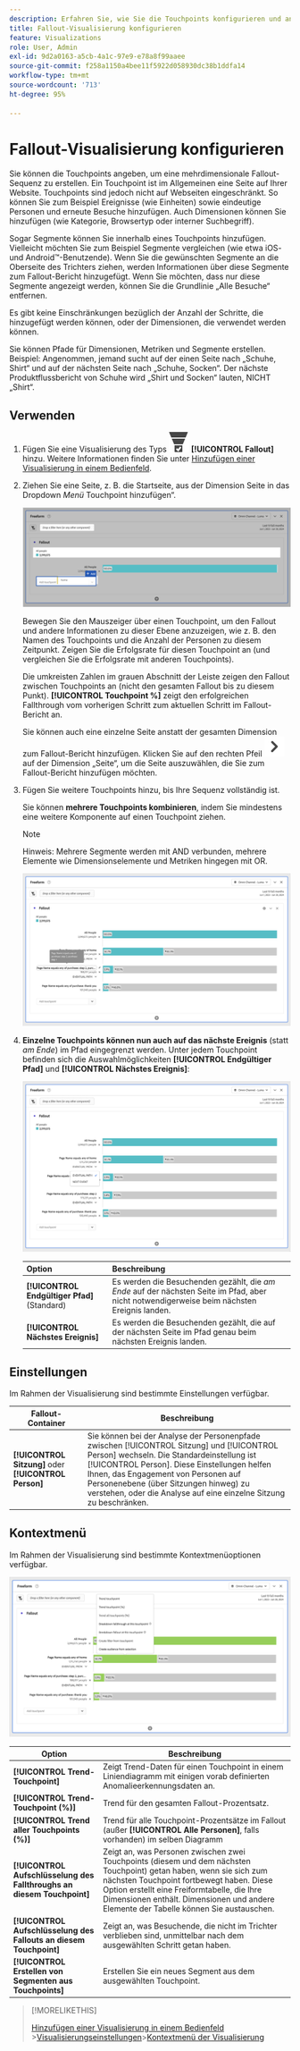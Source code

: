 ```yaml
---
description: Erfahren Sie, wie Sie die Touchpoints konfigurieren und angeben, um eine mehrdimensionale Fallout-Sequenz zu erstellen.
title: Fallout-Visualisierung konfigurieren
feature: Visualizations
role: User, Admin
exl-id: 9d2a0163-a5cb-4a1c-97e9-e78a8f99aaee
source-git-commit: f258a1150a4bee11f5922d058930dc38b1ddfa14
workflow-type: tm+mt
source-wordcount: '713'
ht-degree: 95%

---
```


# Fallout-Visualisierung konfigurieren

Sie können die Touchpoints angeben, um eine mehrdimensionale Fallout-Sequenz zu erstellen. Ein Touchpoint ist im Allgemeinen eine Seite auf Ihrer Website. Touchpoints sind jedoch nicht auf Webseiten eingeschränkt. So können Sie zum Beispiel Ereignisse (wie Einheiten) sowie eindeutige Personen und erneute Besuche hinzufügen. Auch Dimensionen können Sie hinzufügen (wie Kategorie, Browsertyp oder interner Suchbegriff).

Sogar Segmente können Sie innerhalb eines Touchpoints hinzufügen. Vielleicht möchten Sie zum Beispiel Segmente vergleichen (wie etwa iOS- und Android™-Benutzende). Wenn Sie die gewünschten Segmente an die Oberseite des Trichters ziehen, werden Informationen über diese Segmente zum Fallout-Bericht hinzugefügt. Wenn Sie möchten, dass nur diese Segmente angezeigt werden, können Sie die Grundlinie „Alle Besuche“ entfernen.

Es gibt keine Einschränkungen bezüglich der Anzahl der Schritte, die hinzugefügt werden können, oder der Dimensionen, die verwendet werden können.

Sie können Pfade für Dimensionen, Metriken und Segmente erstellen. Beispiel: Angenommen, jemand sucht auf der einen Seite nach „Schuhe, Shirt“ und auf der nächsten Seite nach „Schuhe, Socken“. Der nächste Produktflussbericht von Schuhe wird „Shirt und Socken“ lauten, NICHT „Shirt“.

## Verwenden

1. Fügen Sie eine Visualisierung des Typs ![ConversionFunnel](/help/assets/icons/ConversionFunnel.svg) **[!UICONTROL Fallout]** hinzu. Weitere Informationen finden Sie unter [Hinzufügen einer Visualisierung in einem Bedienfeld](../freeform-analysis-visualizations.md#add-visualizations-to-a-panel).
1. Ziehen Sie eine Seite, z. B. die Startseite, aus der Dimension Seite in das Dropdown *Menü* Touchpoint hinzufügen“.

   ![Die Startseite aus der Dimension „Seite“, die in das Feld „Touchpoint hinzufügen“ gezogen wurde.](assets/fallout-drag.png)

   Bewegen Sie den Mauszeiger über einen Touchpoint, um den Fallout und andere Informationen zu dieser Ebene anzuzeigen, wie z. B. den Namen des Touchpoints und die Anzahl der Personen zu diesem Zeitpunkt. Zeigen Sie die Erfolgsrate für diesen Touchpoint an (und vergleichen Sie die Erfolgsrate mit anderen Touchpoints).

   Die umkreisten Zahlen im grauen Abschnitt der Leiste zeigen den Fallout zwischen Touchpoints an (nicht den gesamten Fallout bis zu diesem Punkt). **[!UICONTROL Touchpoint %]** zeigt den erfolgreichen Fallthrough vom vorherigen Schritt zum aktuellen Schritt im Fallout-Bericht an.

   Sie können auch eine einzelne Seite anstatt der gesamten Dimension zum Fallout-Bericht hinzufügen. Klicken Sie auf den rechten Pfeil ![ChevronRight](/help/assets/icons/ChevronRight.svg) auf der Dimension „Seite“, um die Seite auszuwählen, die Sie zum Fallout-Bericht hinzufügen möchten.

1. Fügen Sie weitere Touchpoints hinzu, bis Ihre Sequenz vollständig ist.

   Sie können **mehrere Touchpoints kombinieren**, indem Sie mindestens eine weitere Komponente auf einen Touchpoint ziehen. 

   >[!NOTE]
   >
   >Hinweis: Mehrere Segmente werden mit AND verbunden, mehrere Elemente wie Dimensionselemente und Metriken hingegen mit OR.

   ![Die Touchpoints „Page:CamerRoll“ oder „Page: Camera“ sind hervorgehoben.](assets/fallout-or.png)

1. **Einzelne Touchpoints können nun auch auf das nächste Ereignis** (statt *am Ende*) im Pfad eingegrenzt werden. Unter jedem Touchpoint befinden sich die Auswahlmöglichkeiten **[!UICONTROL Endgültiger Pfad]** und **[!UICONTROL Nächstes Ereignis]**:

   ![Die Ansicht „Alle Besuche“ mit hervorgehobener Option „Endgültiger Pfad“. ](assets/fallout-nexthit.png)

   | Option | Beschreibung |
   |---|---|
   | **[!UICONTROL Endgültiger Pfad]** (Standard) | Es werden die Besuchenden gezählt, die *am Ende* auf der nächsten Seite im Pfad, aber nicht notwendigerweise beim nächsten Ereignis landen. |
   | **[!UICONTROL Nächstes Ereignis]** | Es werden die Besuchenden gezählt, die auf der nächsten Seite im Pfad genau beim nächsten Ereignis landen. |


## Einstellungen

Im Rahmen der Visualisierung sind bestimmte Einstellungen verfügbar.

| Fallout-Container | Beschreibung |
|--- |--- |
| **[!UICONTROL Sitzung]** oder **[!UICONTROL Person]** | Sie können bei der Analyse der Personenpfade zwischen [!UICONTROL Sitzung] und [!UICONTROL Person] wechseln. Die Standardeinstellung ist [!UICONTROL Person]. Diese Einstellungen helfen Ihnen, das Engagement von Personen auf Personenebene (über Sitzungen hinweg) zu verstehen, oder die Analyse auf eine einzelne Sitzung zu beschränken. |


## Kontextmenü

Im Rahmen der Visualisierung sind bestimmte Kontextmenüoptionen verfügbar.

![Fallout-Optionen](assets/fallout-options.png)

| Option | Beschreibung |
|--- |--- |
| **[!UICONTROL Trend-Touchpoint]** | Zeigt Trend-Daten für einen Touchpoint in einem Liniendiagramm mit einigen vorab definierten Anomalieerkennungsdaten an. |
| **[!UICONTROL Trend-Touchpoint (%)]** | Trend für den gesamten Fallout-Prozentsatz. |
| **[!UICONTROL Trend aller Touchpoints (%)]** | Trend für alle Touchpoint-Prozentsätze im Fallout (außer **[!UICONTROL Alle Personen]**, falls vorhanden) im selben Diagramm |
| **[!UICONTROL Aufschlüsselung des Fallthroughs an diesem Touchpoint]** | Zeigt an, was Personen zwischen zwei Touchpoints (diesem und dem nächsten Touchpoint) getan haben, wenn sie sich zum nächsten Touchpoint fortbewegt haben. Diese Option erstellt eine Freiformtabelle, die Ihre Dimensionen enthält. Dimensionen und andere Elemente der Tabelle können Sie austauschen. |
| **[!UICONTROL Aufschlüsselung des Fallouts an diesem Touchpoint]** | Zeigt an, was Besuchende, die nicht im Trichter verblieben sind, unmittelbar nach dem ausgewählten Schritt getan haben. |
| **[!UICONTROL Erstellen von Segmenten aus Touchpoints]** | Erstellen Sie ein neues Segment aus dem ausgewählten Touchpoint. |

>[!MORELIKETHIS]
>
>[Hinzufügen einer Visualisierung in einem Bedienfeld](/help/analyze/analysis-workspace/visualizations/freeform-analysis-visualizations.md#add-visualizations-to-a-panel)
>&#x200B;>[Visualisierungseinstellungen](/help/analyze/analysis-workspace/visualizations/freeform-analysis-visualizations.md#settings)
>&#x200B;>[Kontextmenü der Visualisierung](/help/analyze/analysis-workspace/visualizations/freeform-analysis-visualizations.md#context-menu)
>

